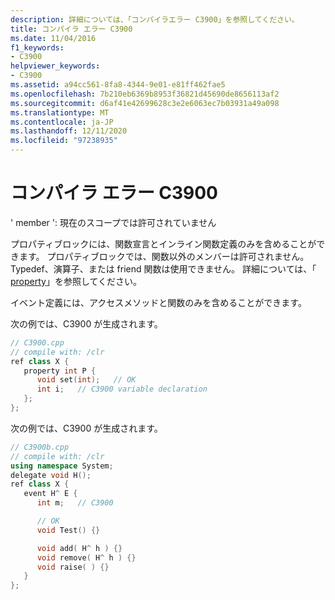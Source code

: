 ```yaml
---
description: 詳細については、「コンパイラエラー C3900」を参照してください。
title: コンパイラ エラー C3900
ms.date: 11/04/2016
f1_keywords:
- C3900
helpviewer_keywords:
- C3900
ms.assetid: a94cc561-8fa8-4344-9e01-e81ff462fae5
ms.openlocfilehash: 7b210eb6369b8953f36821d45690de8656113af2
ms.sourcegitcommit: d6af41e42699628c3e2e6063ec7b03931a49a098
ms.translationtype: MT
ms.contentlocale: ja-JP
ms.lasthandoff: 12/11/2020
ms.locfileid: "97238935"
---
```

# <a name="compiler-error-c3900"></a>コンパイラ エラー C3900

' member ': 現在のスコープでは許可されていません

プロパティブロックには、関数宣言とインライン関数定義のみを含めることができます。 プロパティブロックでは、関数以外のメンバーは許可されません。 Typedef、演算子、または friend 関数は使用できません。 詳細については、「 [property](../../extensions/property-cpp-component-extensions.md)」を参照してください。

イベント定義には、アクセスメソッドと関数のみを含めることができます。

次の例では、C3900 が生成されます。

```cpp
// C3900.cpp
// compile with: /clr
ref class X {
   property int P {
      void set(int);   // OK
      int i;   // C3900 variable declaration
   };
};
```

次の例では、C3900 が生成されます。

```cpp
// C3900b.cpp
// compile with: /clr
using namespace System;
delegate void H();
ref class X {
   event H^ E {
      int m;   // C3900

      // OK
      void Test() {}

      void add( H^ h ) {}
      void remove( H^ h ) {}
      void raise( ) {}
   }
};
```
